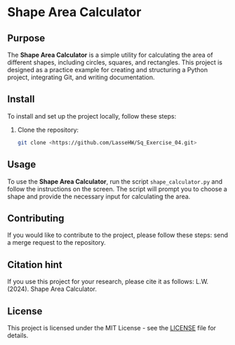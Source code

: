 # Shape Area Calculator

## Purpose
The **Shape Area Calculator** is a simple utility for calculating the area of different shapes, including circles, squares, and rectangles. This project is designed as a practice example for creating and structuring a Python project, integrating Git, and writing documentation.

## Install
To install and set up the project locally, follow these steps:

1. Clone the repository:
   ```bash
   git clone <https://github.com/LasseHW/Sq_Exercise_04.git>

## Usage

To use the **Shape Area Calculator**, run the script `shape_calculator.py` and follow the instructions on the screen. The script will prompt you to choose a shape and provide the necessary input for calculating the area.

## Contributing
If you would like to contribute to the project, please follow these steps:
send a merge request to the repository.

## Citation hint
If you use this project for your research, please cite it as follows:
L.W. (2024). Shape Area Calculator.

## License
This project is licensed under the MIT License - see the [LICENSE](LICENSE.txt) file for details.
```
